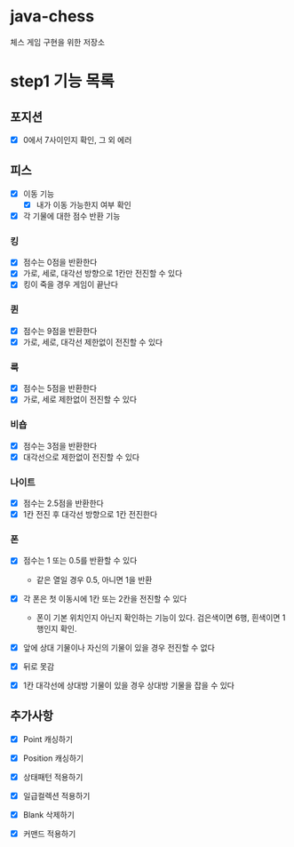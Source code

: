 # java-chess
체스 게임 구현을 위한 저장소

# step1 기능 목록
## 포지션
- [x] 0에서 7사이인지 확인, 그 외 에러

## 피스
- [x] 이동 기능
    - [x] 내가 이동 가능한지 여부 확인

- [x] 각 기물에 대한 점수 반환 기능

### 킹
- [x] 점수는 0점을 반환한다
- [x] 가로, 세로, 대각선 방향으로 1칸만 전진할 수 있다
- [x] 킹이 죽을 경우 게임이 끝난다

### 퀸
- [x] 점수는 9점을 반환한다
- [x] 가로, 세로, 대각선 제한없이 전진할 수 있다

### 룩
- [x] 점수는 5점을 반환한다
- [x] 가로, 세로 제한없이 전진할 수 있다

### 비숍
- [x] 점수는 3점을 반환한다
- [x] 대각선으로 제한없이 전진할 수 있다

### 나이트
- [x] 점수는 2.5점을 반환한다
- [x] 1칸 전진 후 대각선 방향으로 1칸 전진한다

### 폰
- [x] 점수는 1 또는 0.5를 반환할 수 있다
  - 같은 열일 경우 0.5, 아니면 1을 반환

- [x] 각 폰은 첫 이동시에 1칸 또는 2칸을 전진할 수 있다
  - 폰이 기본 위치인지 아닌지 확인하는 기능이 있다. 검은색이면 6행, 흰색이면 1행인지 확인.

- [x] 앞에 상대 기물이나 자신의 기물이 있을 경우 전진할 수 없다
- [x] 뒤로 못감
- [x] 1칸 대각선에 상대방 기물이 있을 경우 상대방 기물을 잡을 수 있다



## 추가사항

- [x] Point 캐싱하기
- [x] Position 캐싱하기
- [x] 상태패턴 적용하기
- [x] 일급컬렉션 적용하기

- [x] Blank 삭제하기

- [x] 커맨드 적용하기